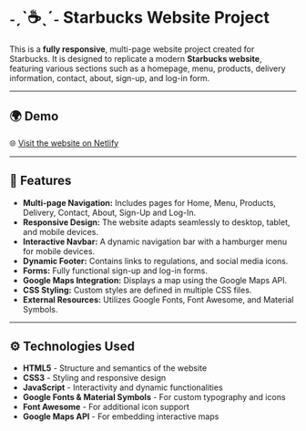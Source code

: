 # ˗ˏˋ☕ˎˊ˗ Starbucks Website Project

This is a **fully responsive**, multi-page website project created for Starbucks. It is designed to replicate a modern **Starbucks website**, featuring various sections such as a homepage, menu, products, delivery information, contact, about, sign-up, and log-in form.

---

## 🌍 Demo
🌐  [Visit the website on Netlify](https://personal-project-63n3m89.netlify.app/)

---

## 🚀 Features

- **Multi-page Navigation:** Includes pages for Home, Menu, Products, Delivery, Contact, About, Sign-Up and Log-In.
- **Responsive Design:** The website adapts seamlessly to desktop, tablet, and mobile devices.
- **Interactive Navbar:** A dynamic navigation bar with a hamburger menu for mobile devices.
- **Dynamic Footer:** Contains links to regulations, and social media icons.
- **Forms:** Fully functional sign-up and log-in forms.
- **Google Maps Integration:** Displays a map using the Google Maps API.
- **CSS Styling:** Custom styles are defined in multiple CSS files.
- **External Resources:** Utilizes Google Fonts, Font Awesome, and Material Symbols.

---

## ⚙️ Technologies Used

- **HTML5** - Structure and semantics of the website
- **CSS3** - Styling and responsive design
- **JavaScript** - Interactivity and dynamic functionalities
- **Google Fonts & Material Symbols** - For custom typography and icons
- **Font Awesome** - For additional icon support
- **Google Maps API** - For embedding interactive maps

